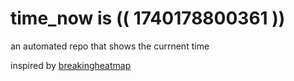 # time_now is (( 1740178800361 ))

an automated repo that shows the currnent time

inspired by [breakingheatmap](https://github.com/breakingheatmap/breakingheatmap)